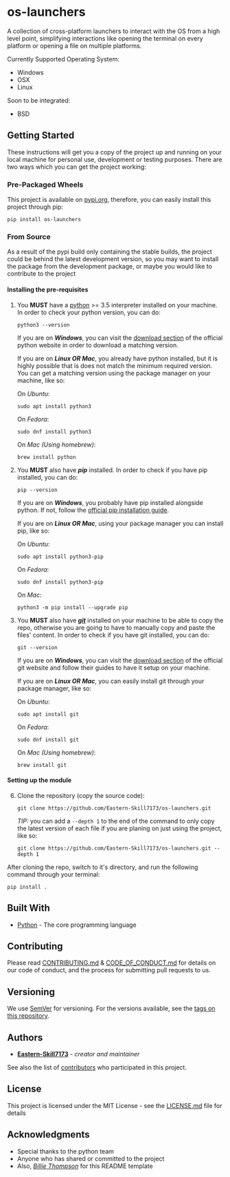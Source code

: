 # os-launchers

A collection of cross-platform launchers to interact with the OS from a high level
point, simplifying interactions like opening the terminal on every platform
or opening a file on multiple platforms.

Currently Supported Operating System:

* Windows
* OSX
* Linux

Soon to be integrated:

* BSD

## Getting Started

These instructions will get you a copy of the project up and running on your local machine for personal use, development or testing purposes. There are two ways which you can get the project working:

### Pre-Packaged Wheels

This project is available on [pypi.org](https://pypi.org/), therefore, you can easily
install this project through pip:

   ```
   pip install os-launchers
   ```

### From Source

As a result of the pypi build only containing the stable builds, the project could be behind
the latest development version, so you may want to install the package from the development package,
or maybe you would like to contribute to the project

#### Installing the pre-requisites

1. You __MUST__ have a [python](https://www.python.org/) >= 3.5 interpreter installed on your machine. In order to check your python version, you can do:

    ```
    python3 --version
    ```
   
    If you are on ___Windows___, you can visit the [download section](https://www.python.org/downloads/) of the official python website in order to download a matching version.

    If you are on ___Linux OR Mac___, you already have python installed, but it is highly possible that is does not match the minimum required version. You can get a matching version using the package manager on your machine, like so:

    On _Ubuntu_:

    ```
    sudo apt install python3
    ```
   
    On _Fedora_:

    ```
    sudo dnf install python3
    ```
   
    On _Mac (Using homebrew)_:
     
    ```
    brew install python
    ```


2. You __MUST__ also have ___pip___ installed. In order to check if you have pip installed, you can do:

    ```
    pip --version
    ```
   
    If you are on ___Windows___, you probably have pip installed alongside python. If not, follow the [official pip installation guide](https://pip.pypa.io/en/stable/installation/).

    If you are on ___Linux OR Mac___, using your package manager you can install pip, like so:

    On _Ubuntu_:
    
    ```
    sudo apt install python3-pip
    ```
    
    On _Fedora_:

    ```
    sudo dnf install python3-pip
    ```
    On _Mac_:

    ```
    python3 -m pip install --upgrade pip
    ```


3. You __MUST__ also have [___git___](https://git-scm.com/) installed on your machine to be able to copy the repo, otherwise you are going to have to manually copy and paste the files' content. In order to check if you have git installed, you can do:

    ```
    git --version
    ```

    If you are on ___Windows___, you can visit the [download section](https://git-scm.com/downloads) of the official git website and follow their guides to have it setup on your machine.

    If you are on ___Linux OR Mac___, you can easily install git through your package manager, like so:

    On _Ubuntu_:

    ```
    sudo apt install git
    ```
    On _Fedora_:

    ```
    sudo dnf install git
    ```
    On _Mac (Using homebrew)_:

    ```
    brew install git
    ```

#### Setting up the module

6. Clone the repository (copy the source code):

    ```
    git clone https://github.com/Eastern-Skill7173/os-launchers.git
    ```

    _TIP:_ you can add a `--depth 1` to the end of the command to only copy the latest version of each file if you are planing on just using the project, like so:
    ```
    git clone https://github.com/Eastern-Skill7173/os-launchers.git --depth 1
    ```

After cloning the repo, switch to it's directory, and run the following command through your terminal:

   ```
   pip install .
   ```

## Built With

* [Python](https://www.python.org/) - The core programming language

## Contributing

Please read [CONTRIBUTING.md](CONTRIBUTING.md) & [CODE_OF_CONDUCT.md](CODE_OF_CONDUCT.md) for details on our code of conduct, and the process for submitting pull requests to us.

## Versioning

We use [SemVer](http://semver.org/) for versioning. For the versions available, see the [tags on this repository](https://github.com/your/project/tags). 

## Authors

* [**Eastern-Skill7173**](https://github.com/Eastern-Skill7173) - *creator and maintainer*

See also the list of [contributors](https://github.com/Eastern-Skill7173/os-launchers/graphs/contributors) who participated in this project.

## License

This project is licensed under the MIT License - see the [LICENSE.md](LICENSE.md) file for details

## Acknowledgments

* Special thanks to the python team
* Anyone who has shared or committed to the project
* Also, [_Billie Thompson_](https://github.com/PurpleBooth) for this README template
